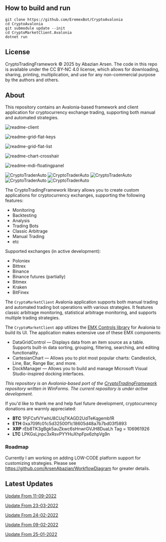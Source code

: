 ## How to build and run
```
git clone https://github.com/EremexBot/CryptoAvalonia
cd CryptoAvalonia
git submodule update --init
cd CryptoMarketClient.Avalonia
dotnet run
```

## License
CryptoTradingFramework © 2025 by Abazian Arsen. The code in this repo is available under the CC BY-NC 4.0 license, which allows for downloading, sharing, printing, multiplication, and use for any non-commercial purpose by the authors and others.

## About 

This repository contains an Avalonia-based framework and client application for cryptocurrency exchange trading, supporting both manual and automated strategies.

![readme-client](/images/readme-client.png)

![readme-grid-flat-keys](/images/readme-grid-flat-keys.png)

![readme-grid-flat-list](/images/readme-grid-flat-list.png)

![readme-chart-crosshair](/images/readme-chart-crosshair.png)

![readme-mdi-floatingpanel](/images/readme-mdi-floatingpanel.png)



![CryptoTraderAuto](https://github.com/ArsenAbazian/CryptoTradingFramework/blob/master/Help/ExchangesForm.png)
![CryptoTraderAuto](https://user-images.githubusercontent.com/18391055/186918434-a3970be3-173b-47f3-bf8e-d3f96dd09189.png)
![CryptoTraderAuto](https://github.com/ArsenAbazian/CryptoTradingFramework/blob/master/Help/CryptoTraderAuto-TickersScreen.png)
![CryptoTraderAuto](https://github.com/ArsenAbazian/CryptoTradingFramework/blob/master/Help/WhatsNew_01_25_2022.png)
![CryptoTraderAuto](https://github.com/ArsenAbazian/CryptoTradingFramework/blob/master/Help/CryptoTraderAuto-AtGlance.png)

The CryptoTradingFramework library allows you to create custom applications for cryptocurrency exchanges, supporting the following features:

* Monitoring
* Backtesting
* Analysis
* Trading Bots
* Classic Arbitrage
* Manual Trading
* etc

Supported exchanges (in active development):
* Poloniex
* Bittrex
* Binance
* Binance futures (partially)
* Bitmex
* Kraken
* BitFinex

The `CryptoMarketClient` Avalonia application supports both manual trading and automated trading bot operations with various strategies. It features classic arbitrage monitoring, statistical arbitrage monitoring, and supports multiple trading strategies.

The `CryptoMarketClient` app utilizes the [EMX Controls library](https://www.nuget.org/packages/Eremex.Avalonia.Controls) for Avalonia to build its UI. The application makes extensive use of these EMX components:
- DataGridControl — Displays data from an item source as a table. Supports built-in data sorting, grouping, filtering, searching, and editing functionality.
- CartesianChart — Allows you to plot most popular charts: Candlestick, Line, Bar, Range Bar, and more.
- DockManager — Allows you to build and manage Microsoft Visual Studio-inspired docking interfaces.

<!-- PoloniexClient allows you to grab and save historical data from exchanges and then apply them for strategies simulation. **This application is under development.** -->

_This repository is an Avalonia-based port of the [CryptoTradingFramework](https://github.com/ArsenAbazian/CryptoTradingFramework) repository written in WinForms. The current repository is under active development._


If you'd like to thank me and help fuel future development, cryptocurrency donations are warmly appreciated:

* **BTC**     1PjFCsfVYwhU8CUqTKAGD2UdTeKqgemb1R
* **ETH** 	  0xa709fc01c5d32500f1c18605d48a7b7bd03f5893
* **XRP**     rEb8TK3gBgk5auZkwc6sHnwrGVJH8DuaLh            Tag = 106961926
* **LTC** 	  LPKGsLjnpc3xRsvPYYHuXhpFpx6zhpVg9n 

### **Roadmap** 
Currently I am working on adding LOW-CODE platform support for customizing strategies. Please see https://github.com/ArsenAbazian/WorkflowDiagram for greater details.




## Latest Updates 

[Update From 11-09-2022](https://github.com/ArsenAbazian/CryptoTradingFramework/wiki/Update-From-11-09-2022)

[Update From 23-03-2022](https://github.com/ArsenAbazian/CryptoTradingFramework/wiki/Update-From-23-03-2022)

[Update From 24-02-2022](https://github.com/ArsenAbazian/CryptoTradingFramework/wiki/Update-From-24-02-2022)

[Update From 09-02-2022](https://github.com/ArsenAbazian/CryptoTradingFramework/wiki/Update-From-09-02-2022)

[Update From 25-01-2022](https://github.com/ArsenAbazian/CryptoTradingFramework/wiki/Update-From-01-25-2022)